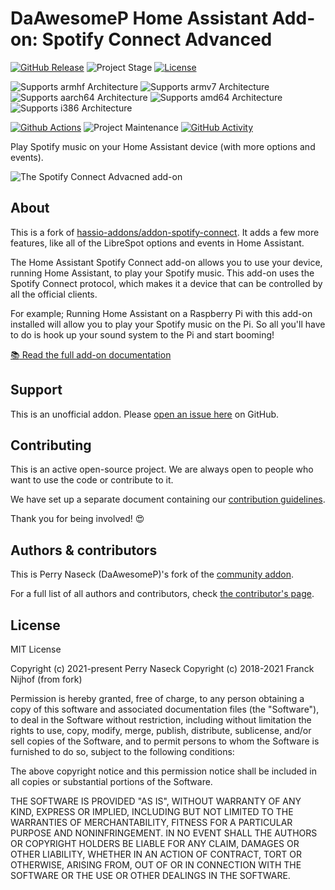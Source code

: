 # DaAwesomeP Home Assistant Add-on: Spotify Connect Advanced

[![GitHub Release][releases-shield]][releases]
![Project Stage][project-stage-shield]
[![License][license-shield]](LICENSE.md)

![Supports armhf Architecture][armhf-shield]
![Supports armv7 Architecture][armv7-shield]
![Supports aarch64 Architecture][aarch64-shield]
![Supports amd64 Architecture][amd64-shield]
![Supports i386 Architecture][i386-shield]

[![Github Actions][github-actions-shield]][github-actions]
![Project Maintenance][maintenance-shield]
[![GitHub Activity][commits-shield]][commits]

Play Spotify music on your Home Assistant device (with more options and events).

![The Spotify Connect Advacned add-on](images/screenshot.png)

## About

This is a fork of [hassio-addons/addon-spotify-connect](https://github.com/hassio-addons/addon-spotify-connect). It adds a few more features, like all of the LibreSpot options and events in Home Assistant.

The Home Assistant Spotify Connect add-on allows you to use your device,
running Home Assistant, to play your Spotify music. This add-on uses the
Spotify Connect protocol, which makes it a device that can be controlled
by all the official clients.

For example; Running Home Assistant on a Raspberry Pi with this add-on
installed will allow you to play your Spotify music on the Pi. So all you'll
have to do is hook up your sound system to the Pi and start booming!

[:books: Read the full add-on documentation][docs]

## Support

This is an unofficial addon. Please [open an issue here][issue] on GitHub.

## Contributing

This is an active open-source project. We are always open to people who want to
use the code or contribute to it.

We have set up a separate document containing our
[contribution guidelines](CONTRIBUTING.md).

Thank you for being involved! :heart_eyes:

## Authors & contributors

This is Perry Naseck (DaAwesomeP)'s fork of the [community addon](https://github.com/hassio-addons/addon-spotify-connect).

For a full list of all authors and contributors,
check [the contributor's page][contributors].

## License

MIT License

Copyright (c) 2021-present Perry Naseck
Copyright (c) 2018-2021 Franck Nijhof (from fork)

Permission is hereby granted, free of charge, to any person obtaining a copy
of this software and associated documentation files (the "Software"), to deal
in the Software without restriction, including without limitation the rights
to use, copy, modify, merge, publish, distribute, sublicense, and/or sell
copies of the Software, and to permit persons to whom the Software is
furnished to do so, subject to the following conditions:

The above copyright notice and this permission notice shall be included in all
copies or substantial portions of the Software.

THE SOFTWARE IS PROVIDED "AS IS", WITHOUT WARRANTY OF ANY KIND, EXPRESS OR
IMPLIED, INCLUDING BUT NOT LIMITED TO THE WARRANTIES OF MERCHANTABILITY,
FITNESS FOR A PARTICULAR PURPOSE AND NONINFRINGEMENT. IN NO EVENT SHALL THE
AUTHORS OR COPYRIGHT HOLDERS BE LIABLE FOR ANY CLAIM, DAMAGES OR OTHER
LIABILITY, WHETHER IN AN ACTION OF CONTRACT, TORT OR OTHERWISE, ARISING FROM,
OUT OF OR IN CONNECTION WITH THE SOFTWARE OR THE USE OR OTHER DEALINGS IN THE
SOFTWARE.

[aarch64-shield]: https://img.shields.io/badge/aarch64-yes-green.svg
[amd64-shield]: https://img.shields.io/badge/amd64-yes-green.svg
[armhf-shield]: https://img.shields.io/badge/armhf-no-red.svg
[armv7-shield]: https://img.shields.io/badge/armv7-yes-green.svg
[commits-shield]: https://img.shields.io/github/commit-activity/y/DaAwesomeP/ha-addon-spotify-connect-advanced.svg
[commits]: https://github.com/DaAwesomeP/ha-addon-spotify-connect-advanced/commits/main
[contributors]: https://github.com/DaAwesomeP/ha-addon-spotify-connect-advanced/graphs/contributors
[docs]: https://github.com/DaAwesomeP/ha-addon-spotify-connect-advanced/blob/main/spotify/DOCS.md
[frenck]: https://github.com/frenck
[github-actions-shield]: https://github.com/DaAwesomeP/ha-addon-spotify-connect-advanced/workflows/CI/badge.svg
[github-actions]: https://github.com/DaAwesomeP/ha-addon-spotify-connect-advanced/actions
[i386-shield]: https://img.shields.io/badge/i386-yes-green.svg
[issue]: https://github.com/DaAwesomeP/ha-addon-spotify-connect-advanced/issues
[license-shield]: https://img.shields.io/github/license/DaAwesomeP/ha-addon-spotify-connect-advanced.svg
[maintenance-shield]: https://img.shields.io/maintenance/yes/2021.svg
[project-stage-shield]: https://img.shields.io/badge/project%20stage-experimental-yellow.svg
[releases-shield]: https://img.shields.io/github/release/DaAwesomeP/ha-addon-spotify-connect-advanced.svg
[releases]: https://github.com/DaAwesomeP/ha-addon-spotify-connect-advanced/releases
